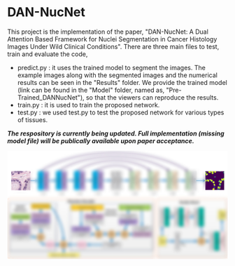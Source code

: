 # DAN-NucNet
This project is the implementation of the paper, "DAN-NucNet: A Dual Attention Based Framework for Nuclei Segmentation in Cancer Histology Images Under Wild Clinical Conditions".
There are three main files to test, train and evaluate the code,
* predict.py : it uses the trained model to segment the images. The example images along with the segmented images and the numerical results can be seen in the "Results" folder. We provide the trained model (link can be found in the "Model" folder, named as, "Pre-Trained_DANNucNet"), so that the viewers can reproduce the results. 
* train.py : it is used to train the proposed network.
* test.py : we used test.py to test the proposed network for various types of tissues.

___The respository is currently being updated. Full implementation (missing model file) will be publically available upon paper acceptance.___

![](/assets/model.jpg)
